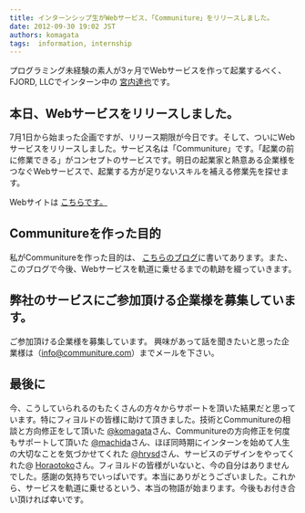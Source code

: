 ```yaml
---
title: インターンシップ生がWebサービス、「Communiture」をリリースしました。
date: 2012-09-30 19:02 JST
authors: komagata
tags:  information, internship
---
```

プログラミング未経験の素人が3ヶ月でWebサービスを作って起業するべく、FJORD, LLCでインターン中の [宮内達也](https://twitter.com/CheerDreams "宮内Twitter")です。

## 本日、Webサービスをリリースしました。
7月1日から始まった企画ですが、リリース期限が今日です。そして、ついにWebサービスをリリースしました。サービス名は「Communiture」です。「起業の前に修業できる」がコンセプトのサービスです。明日の起業家と熱意ある企業様をつなぐWebサービスで、起業する方が足りないスキルを補える修業先を探せます。

Webサイトは [こちらです。](http://communiture.com "Communiture　")  

## Communitureを作った目的
私がCommunitureを作った目的は、 [こちらのブログ](http://blog.communiture.com/2 "Communitureの目的")に書いてあります。また、このブログで今後、Webサービスを軌道に乗せるまでの軌跡を綴っていきます。  

## 弊社のサービスにご参加頂ける企業様を募集しています。
ご参加頂ける企業様を募集しています。 興味があって話を聞きたいと思った企業様は（info@communiture.com）までメールを下さい。  

## 最後に
今、こうしていられるのもたくさんの方々からサポートを頂いた結果だと思っています。特にフィヨルドの皆様に助けて頂きました。技術とCommunitureの相談と方向修正をして頂いた [@komagata](https://twitter.com/komagata)さん、Communitureの方向修正を何度もサポートして頂いた [@machida](https://twitter.com/machida)さん、ほぼ同時期にインターンを始めて人生の大切なことを気づかせてくれた [@hrysd](https://twitter.com/hrysd)さん、サービスのデザインをやってくれた@ [Horaotoko](https://twitter.com/Horaotoko)さん。フィヨルドの皆様がいないと、今の自分はありませんでした。感謝の気持ちでいっぱいです。本当にありがとうございました。これから、サービスを軌道に乗せるという、本当の物語が始まります。今後もお付き合い頂ければ幸いです。
